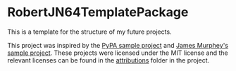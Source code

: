 # RobertJN64TemplatePackage

This is a template for the structure of my future projects.

This project was inspired by the [PyPA sample project](https://github.com/pypa/sampleproject)
and [James Murphey's sample project](https://github.com/mCodingLLC/SlapThatLikeButton-TestingStarterProject).
These projects were licensed under the MIT license and the relevant licenses
can be found in the [attributions](/attributions) folder in the project.
